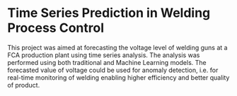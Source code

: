 # Time Series Prediction in Welding Process Control

This project was aimed at forecasting the voltage level of welding guns at a FCA production plant using time series analysis. The analysis was performed using both traditional and Machine Learning models. The forecasted value of voltage could be used for anomaly detection, i.e. for real-time monitoring of welding enabling higher efficiency and better quality of product.
